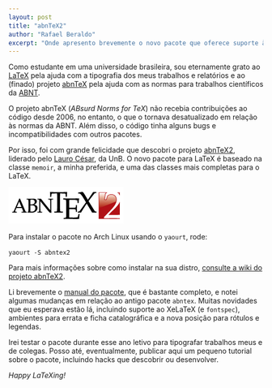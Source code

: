 ```yaml
---
layout: post
title: "abnTeX2"
author: "Rafael Beraldo"
excerpt: "Onde apresento brevemente o novo pacote que oferece suporte às normas da ABNT para o LaTeX."
---
```


Como estudante em uma universidade brasileira, sou eternamente grato ao
[LaTeX][latex] pela ajuda com a tipografia dos meus trabalhos e relatórios e ao
(finado) projeto [abnTeX][abntex] pela ajuda com as normas para trabalhos
científicos da [ABNT][abnt].

O projeto abnTeX (_ABsurd Norms for TeX_) não recebia contribuições ao código
desde 2006, no entanto, o que o tornava desatualizado em relação às normas da
ABNT. Além disso, o código tinha alguns bugs e incompatibilidades com outros
pacotes. 

Por isso, foi com grande felicidade que descobri o projeto [abnTeX2][abntex2],
liderado pelo [Lauro César][lcesar], da UnB. O novo pacote para LaTeX é baseado
na classe `memoir`, a minha preferida, e uma das classes mais completas para o
LaTeX.

![Logo do abnTeX2](/images/marca_abntex-2.png "Logo do abnTeX2")

Para instalar o pacote no Arch Linux usando o `yaourt`, rode:

    yaourt -S abntex2

Para mais informações sobre como instalar na sua distro, [consulte a wiki do
projeto abnTeX2][wiki-instalacao].

Li brevemente o [manual do pacote][abntex2-manual], que é bastante completo, e
notei algumas mudanças em relação ao antigo pacote `abntex`. Muitas novidades
que eu esperava estão lá, incluindo suporte ao XeLaTeX (e `fontspec`),
ambientes para errata e ficha catalográfica e a nova posição para rótulos e
legendas.

Irei testar o pacote durante esse ano letivo para tipografar trabalhos meus e
de colegas. Posso até, eventualmente, publicar aqui um pequeno tutorial sobre o
pacote, incluindo hacks que descobrir ou desenvolver.

_Happy LaTeXing!_

[latex]: http://www.latex-project.org/
[abntex]: http://sourceforge.net/projects/abntex/
[abntex2]: https://code.google.com/p/abntex2/
[abnt]: http://www.abnt.org.br/
[lcesar]: http://laurocesar.com/
[wiki-instalacao]: https://code.google.com/p/abntex2/wiki/Instalacao
[abntex2-manual]: http://mirrors.ctan.org/macros/latex/contrib/abntex2/doc/abntex2.pdf
